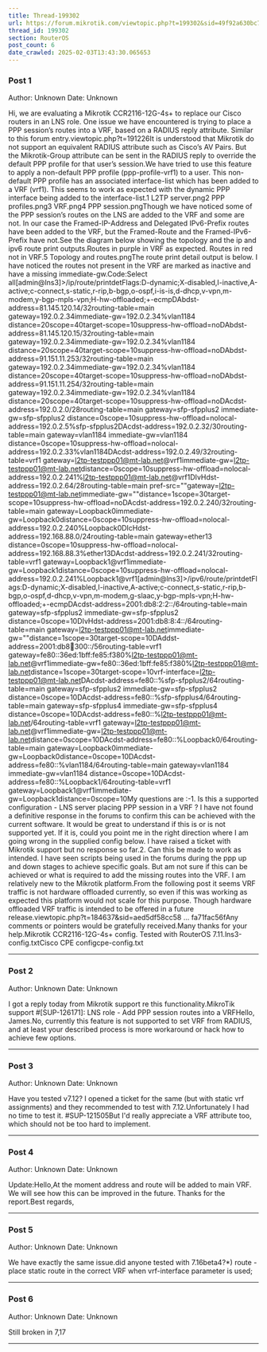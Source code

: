 ```yaml
---
title: Thread-199302
url: https://forum.mikrotik.com/viewtopic.php?t=199302&sid=49f92a630bc7970d8ca50523be880e8f
thread_id: 199302
section: RouterOS
post_count: 6
date_crawled: 2025-02-03T13:43:30.065653
---
```


### Post 1
Author: Unknown
Date: Unknown

Hi, we are evaluating a Mikrotik CCR2116-12G-4s+ to replace our Cisco routers in an LNS role. One issue we have encountered is trying to place a PPP session’s routes into a VRF, based on a RADIUS reply attribute. Similar to this forum entry.viewtopic.php?t=191226It is understood that Mikrotik do not support an equivalent RADIUS attribute such as Cisco’s AV Pairs. But the Mikrotik-Group attribute can be sent in the RADIUS reply to override the default PPP profile for that user’s session.We have tried to use this feature to apply a non-default PPP profile (ppp-profile-vrf1) to a user. This non-default PPP profile has an associated interface-list which has been added to a VRF (vrf1). This seems to work as expected with the dynamic PPP interface being added to the interface-list.1 L2TP server.png2 PPP profiles.png3 VRF.png4 PPP session.pngThough we have noticed some of the PPP session’s routes on the LNS are added to the VRF and some are not. In our case the Framed-IP-Address and Delegated IPv6-Prefix routes have been added to the VRF, but the Framed-Route and the Framed-IPv6-Prefix have not.See the diagram below showing the topology and the ip and ipv6 route print outputs.Routes in purple in VRF as expected. Routes in red not in VRF.5 Topology and routes.pngThe route print detail output is below. I have noticed the routes not present in the VRF are marked as inactive and have a missing immediate-gw.Code:Select all[admin@lns3]>/ip/route/printdetFlags:D-dynamic;X-disabled,I-inactive,A-active;c-connect,s-static,r-rip,b-bgp,o-ospf,i-is-is,d-dhcp,v-vpn,m-modem,y-bgp-mpls-vpn;H-hw-offloaded;+-ecmpDAbdst-address=81.145.120.14/32routing-table=main gateway=192.0.2.34immediate-gw=192.0.2.34%vlan1184 distance=20scope=40target-scope=10suppress-hw-offload=noDAbdst-address=81.145.120.15/32routing-table=main gateway=192.0.2.34immediate-gw=192.0.2.34%vlan1184 distance=20scope=40target-scope=10suppress-hw-offload=noDAbdst-address=91.151.11.253/32routing-table=main gateway=192.0.2.34immediate-gw=192.0.2.34%vlan1184 distance=20scope=40target-scope=10suppress-hw-offload=noDAbdst-address=91.151.11.254/32routing-table=main gateway=192.0.2.34immediate-gw=192.0.2.34%vlan1184 distance=20scope=40target-scope=10suppress-hw-offload=noDAcdst-address=192.0.2.0/28routing-table=main gateway=sfp-sfpplus2 immediate-gw=sfp-sfpplus2 distance=0scope=10suppress-hw-offload=nolocal-address=192.0.2.5%sfp-sfpplus2DAcdst-address=192.0.2.32/30routing-table=main gateway=vlan1184 immediate-gw=vlan1184 distance=0scope=10suppress-hw-offload=nolocal-address=192.0.2.33%vlan1184DAcdst-address=192.0.2.49/32routing-table=vrf1 gateway=<l2tp-testppp01@mt-lab.net>@vrf1immediate-gw=<l2tp-testppp01@mt-lab.net>distance=0scope=10suppress-hw-offload=nolocal-address=192.0.2.241%<l2tp-testppp01@mt-lab.net>@vrf1DIvHdst-address=192.0.2.64/28routing-table=main pref-src=""gateway=<l2tp-testppp01@mt-lab.net>immediate-gw=""distance=1scope=30target-scope=10suppress-hw-offload=noDAcdst-address=192.0.2.240/32routing-table=main gateway=Loopback0immediate-gw=Loopback0distance=0scope=10suppress-hw-offload=nolocal-address=192.0.2.240%Loopback0DIcHdst-address=192.168.88.0/24routing-table=main gateway=ether13 distance=0scope=10suppress-hw-offload=nolocal-address=192.168.88.3%ether13DAcdst-address=192.0.2.241/32routing-table=vrf1 gateway=Loopback1@vrf1immediate-gw=Loopback1distance=0scope=10suppress-hw-offload=nolocal-address=192.0.2.241%Loopback1@vrf1[admin@lns3]>/ipv6/route/printdetFlags:D-dynamic;X-disabled,I-inactive,A-active;c-connect,s-static,r-rip,b-bgp,o-ospf,d-dhcp,v-vpn,m-modem,g-slaac,y-bgp-mpls-vpn;H-hw-offloaded;+-ecmpDAcdst-address=2001:db8:2:2::/64routing-table=main gateway=sfp-sfpplus2 immediate-gw=sfp-sfpplus2 distance=0scope=10DIvHdst-address=2001:db8:8:4::/64routing-table=main gateway=<l2tp-testppp01@mt-lab.net>immediate-gw=""distance=1scope=30target-scope=10DAddst-address=2001:db8:100:300::/56routing-table=vrf1 gateway=fe80::36ed:1bff:fe85:f380%<l2tp-testppp01@mt-lab.net>@vrf1immediate-gw=fe80::36ed:1bff:fe85:f380%<l2tp-testppp01@mt-lab.net>distance=1scope=30target-scope=10vrf-interface=<l2tp-testppp01@mt-lab.net>DAcdst-address=fe80::%sfp-sfpplus2/64routing-table=main gateway=sfp-sfpplus2 immediate-gw=sfp-sfpplus2 distance=0scope=10DAcdst-address=fe80::%sfp-sfpplus4/64routing-table=main gateway=sfp-sfpplus4 immediate-gw=sfp-sfpplus4 distance=0scope=10DAcdst-address=fe80::%<l2tp-testppp01@mt-lab.net>/64routing-table=vrf1 gateway=<l2tp-testppp01@mt-lab.net>@vrf1immediate-gw=<l2tp-testppp01@mt-lab.net>distance=0scope=10DAcdst-address=fe80::%Loopback0/64routing-table=main gateway=Loopback0immediate-gw=Loopback0distance=0scope=10DAcdst-address=fe80::%vlan1184/64routing-table=main gateway=vlan1184 immediate-gw=vlan1184 distance=0scope=10DAcdst-address=fe80::%Loopback1/64routing-table=vrf1 gateway=Loopback1@vrf1immediate-gw=Loopback1distance=0scope=10My questions are :-1.	Is this a supported configuration - LNS server placing PPP session in a VRF ? I have not found a definitive response in the forums to confirm this can be achieved with the current software. It would be great to understand if this is or is not supported yet. If it is, could you point me in the right direction where I am going wrong in the supplied config below. I have raised a ticket with Mikrotik support but no response so far.2.	Can this be made to work as intended. I have seen scripts being used in the forums during the ppp up and down stages to achieve specific goals. But am not sure if this can be achieved or what is required to add the missing routes into the VRF. I am relatively new to the Mikrotik platform.From the following post it seems VRF traffic is not hardware offloaded currently, so even if this was working as expected this platform would not scale for this purpose. Though hardware offloaded VRF traffic is intended to be offered in a future release.viewtopic.php?t=184637&sid=aed5df58cc58 ... fa71fac56fAny comments or pointers would be gratefully received.Many thanks for your help.Mikrotik CCR2116-12G-4s+ config. Tested with RouterOS 7.11.lns3-config.txtCisco CPE configcpe-config.txt

---
### Post 2
Author: Unknown
Date: Unknown

I got a reply today from Mikrotik support re this functionality.MikroTik support #[SUP-126171]: LNS role - Add PPP session routes into a VRFHello, James.No, currently this feature is not supported to set VRF from RADIUS, and at least your described process is more workaround or hack how to achieve few options.

---
### Post 3
Author: Unknown
Date: Unknown

Have you tested v7.12? I opened a ticket for the same (but with static vrf assignments) and they recommended to test with 7.12.Unfortunately I had no time to test it. #SUP-121505But I'd really appreciate a VRF attribute too, which should not be too hard to implement.

---
### Post 4
Author: Unknown
Date: Unknown

Update:Hello,At the moment address and route will be added to main VRF. We will see how this can be improved in the future. Thanks for the report.Best regards,

---
### Post 5
Author: Unknown
Date: Unknown

We have exactly the same issue.did anyone tested with 7.16beta4?*) route - place static route in the correct VRF when vrf-interface parameter is used;

---
### Post 6
Author: Unknown
Date: Unknown

Still broken in 7,17

---
